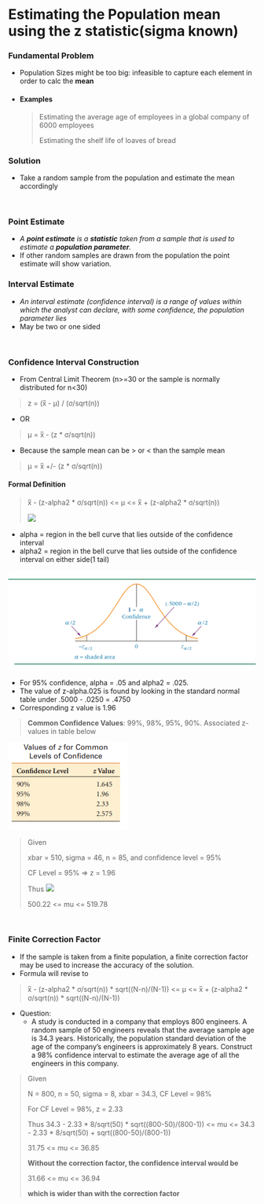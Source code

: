 # Estimating the Population mean using the z statistic(sigma known)

### Fundamental Problem
- Population Sizes might be too big: infeasible to capture each element in order to calc the **mean**
- #### Examples
	> Estimating the average age of employees in a global company of 6000 employees
	>
	> Estimating the shelf life of loaves of bread

### Solution
- Take a random sample from the population and estimate the mean accordingly
<br>

### Point Estimate
- *A __point estimate__ is a __statistic__ taken from a sample that is used to estimate a __population parameter__.*
- If other random samples are drawn from the population the point estimate will show variation.

### Interval Estimate
- *An interval estimate (confidence interval) is a range of values within which the analyst can declare, with some confidence, the population parameter lies*
- May be two or one sided
<br>

### Confidence Interval Construction
- From Central Limit Theorem (n>=30 or the sample is normally distributed for n<30)
> z = (x̅ - μ) / (σ/sqrt(n))
- OR
> μ = x̅ - (z * σ/sqrt(n))
- Because the sample mean can be > or < than the sample mean
> μ = x̅ +/- (z * σ/sqrt(n))
#### Formal Definition
> x̅ - (z-alpha2 * σ/sqrt(n)) <= μ <= x̅ + (z-alpha2 * σ/sqrt(n))
>
> <img src="https://chart.apis.google.com/chart?cht=tx&chl=%5Cbar%7Bx%7D%20-%20z%20*%20%5Csigma%2F%5Csqrt%7Bn%7D%20%3C%3D%20%5Cmu%20%3C%3D%20%5Cbar%7Bx%7D%20%2B%20z%20*%20%5Csigma%2F%5Csqrt%7Bn%7D">
- alpha = region in the bell curve that lies outside of the confidence interval
- alpha2 = region in the bell curve that lies outside of the confidence interval on either side(1 tail)

<img src="https://github.com/vasudev89/Term2-QAB/blob/master/Chapter%208/Fig%208.3.PNG"
     alt="Fig 8.3"
     style="margin: auto;" />

- For 95% confidence, alpha = .05 and alpha2 = .025.
- The value of z-alpha.025 is found by looking in the standard normal table under .5000 - .0250 = .4750
- Corresponding z value is 1.96

> __Common Confidence Values__: 99%, 98%, 95%, 90%. Associated z-values in table below

<img src="https://github.com/vasudev89/Term2-QAB/blob/master/Chapter%208/Table%208.1.PNG"
     alt="Table 8.1"
     style="margin: auto;" />

> Given
>
> xbar = 510, sigma = 46, n = 85, and confidence level = 95%
> 
> CF Level = 95% => z = 1.96
>
> Thus <img src="https://chart.apis.google.com/chart?cht=tx&chl=510%20-%201.96%20*%2046%2F%5Csqrt%7B85%7D%20%3C%3D%20%5Cmu%20%3C%3D%20510%20%2B%201.96%20*%2046%2F%5Csqrt%7B85%7D"/>
>
> 500.22 <= mu <= 519.78

<br>

### Finite Correction Factor

- If the sample is taken from a finite population, a finite correction factor may be used to increase the accuracy of the solution.
- Formula will revise to
> x̅ - (z-alpha2 * σ/sqrt(n)) * sqrt((N-n)/(N-1)) <= μ <= x̅ + (z-alpha2 * σ/sqrt(n)) * sqrt((N-n)/(N-1))

- Question:
	- A study is conducted in a company that employs 800 engineers. A random sample of 50 engineers reveals that the average sample age is 34.3 years. Historically, the population standard deviation of the age of the company’s engineers is approximately 8 years. Construct a 98% confidence interval to estimate the average age of all the engineers in this company.

> Given
>
> N = 800, n = 50, sigma = 8, xbar = 34.3, CF Level = 98%
>
> For CF Level = 98%, z = 2.33
>
> Thus
> 34.3 - 2.33 * 8/sqrt(50) * sqrt((800-50)/(800-1)) <= mu <= 34.3 - 2.33 * 8/sqrt(50) + sqrt((800-50)/(800-1))
> 
> 31.75 <= mu <= 36.85
>
> __Without the correction factor, the confidence interval would be__
>
> 31.66 <= mu <= 36.94
>
> __which is wider than with the correction factor__